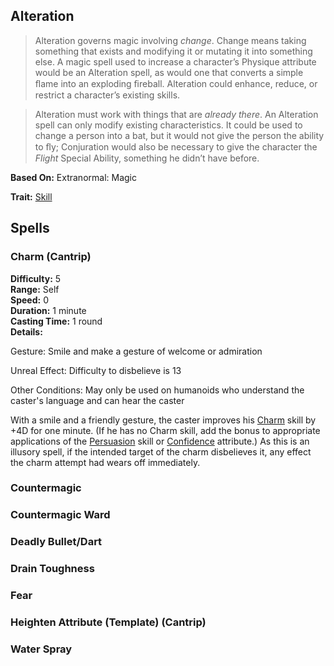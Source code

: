Alteration
----------

> Alteration governs magic involving _change_. Change means taking something that exists and modifying it or mutating it into something else. A magic spell used to increase a character’s Physique attribute would be an Alteration spell, as would one that converts a simple ﬂame into an exploding ﬁreball. Alteration could enhance, reduce, or restrict a character’s existing skills.

> Alteration must work with things that are _already there_. An Alteration spell can only modify existing characteristics. It could be used to change a person into a bat, but it would not give the person the ability to ﬂy; Conjuration would also be necessary to give the character the _Flight_ Special Ability, something he didn’t have before.

__Based On:__ Extranormal: Magic

__Trait:__ [Skill](Skill.md)

Spells
------

### Charm (Cantrip)

__Difficulty:__ 5<br>
__Range:__ Self<br>
__Speed:__ 0<br>
__Duration:__ 1 minute<br>
__Casting Time:__ 1 round<br>
__Details:__

Gesture: Smile and make a gesture of welcome or admiration

Unreal Effect: Difficulty to disbelieve is 13

Other Conditions: May only be used on humanoids who understand the caster's language and can hear the caster

With a smile and a friendly gesture, the caster improves his [Charm](Persuasion.md#charm) skill by +4D for one minute. (If he has no Charm skill, add the bonus to appropriate applications of the [Persuasion](Persuasion.md) skill or [Confidence](Confidence.md) attribute.) As this is an illusory spell, if the intended target of the charm disbelieves it, any effect the charm attempt had wears off immediately.

### Countermagic

### Countermagic Ward

### Deadly Bullet/Dart

### Drain Toughness

### Fear

### Heighten Attribute (Template) (Cantrip)

### Water Spray
